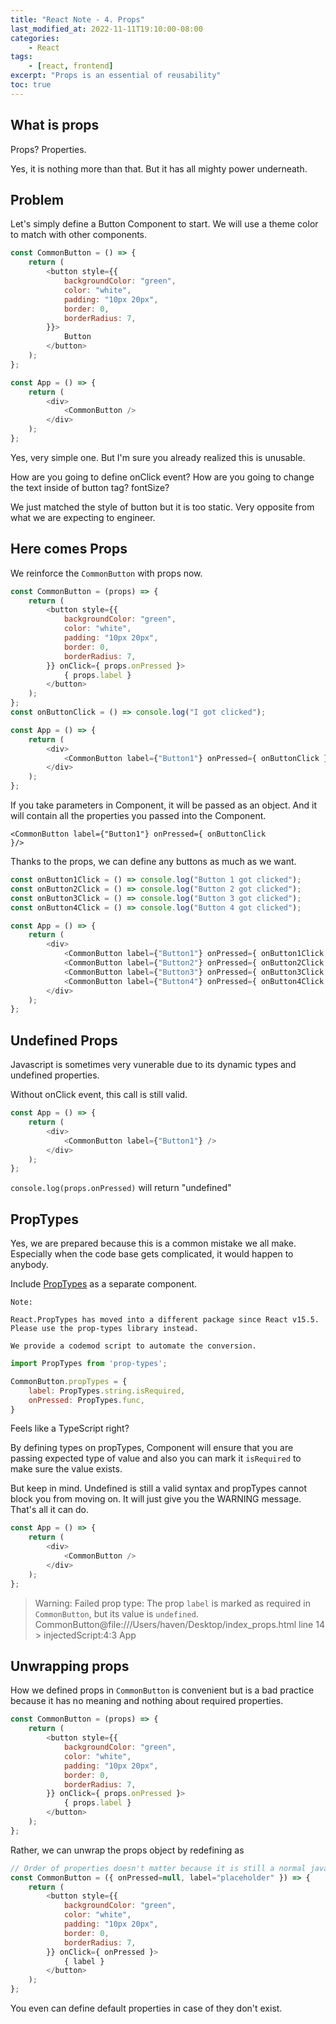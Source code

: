 ```yaml
---
title: "React Note - 4. Props"
last_modified_at: 2022-11-11T19:10:00-08:00
categories:
    - React
tags:
    - [react, frontend]
excerpt: "Props is an essential of reusability"
toc: true
---
```


## What is props

Props? Properties. 

Yes, it is nothing more than that. But it has all mighty power underneath.

## Problem

Let's simply define a Button Component to start. We will use a theme color to match with other components.

```js
const CommonButton = () => {
    return (
        <button style={{
            backgroundColor: "green",
            color: "white",
            padding: "10px 20px",
            border: 0,
            borderRadius: 7,
        }}>
            Button
        </button>
    );
};

const App = () => {
    return (
        <div>
            <CommonButton />
        </div>
    );
};
```

Yes, very simple one. But I'm sure you already realized this is unusable. 

How are you going to define onClick event? How are you going to change the text inside of button tag? fontSize? 

We just matched the style of button but it is too static. Very opposite from what we are expecting to engineer.

## Here comes Props

We reinforce the <code>CommonButton</code> with props now.

```js
const CommonButton = (props) => {
    return (
        <button style={{
            backgroundColor: "green",
            color: "white",
            padding: "10px 20px",
            border: 0,
            borderRadius: 7,
        }} onClick={ props.onPressed }>
            { props.label }
        </button>
    );
};
const onButtonClick = () => console.log("I got clicked");

const App = () => {
    return (
        <div>
            <CommonButton label={"Button1"} onPressed={ onButtonClick }/>
        </div>
    );
};
```

If you take parameters in Component, it will be passed as an object. And it will contain all the properties you passed into the Component.

<code><CommonButton label={"Button1"} onPressed={ onButtonClick }/></code>

Thanks to the props, we can define any buttons as much as we want.

```js
const onButton1Click = () => console.log("Button 1 got clicked");
const onButton2Click = () => console.log("Button 2 got clicked");
const onButton3Click = () => console.log("Button 3 got clicked");
const onButton4Click = () => console.log("Button 4 got clicked");

const App = () => {
    return (
        <div>
            <CommonButton label={"Button1"} onPressed={ onButton1Click }/>
            <CommonButton label={"Button2"} onPressed={ onButton2Click }/>
            <CommonButton label={"Button3"} onPressed={ onButton3Click }/>
            <CommonButton label={"Button4"} onPressed={ onButton4Click }/>
        </div>
    );
};
```

## Undefined Props

Javascript is sometimes very vunerable due to its dynamic types and undefined properties.

Without onClick event, this call is still valid.

```js
const App = () => {
    return (
        <div>
            <CommonButton label={"Button1"} />
        </div>
    );
};
```

<code>console.log(props.onPressed)</code> will return "undefined"

## PropTypes

Yes, we are prepared because this is a common mistake we all make. Especially when the code base gets complicated, it would happen to anybody.

Include [PropTypes](https://reactjs.org/docs/typechecking-with-proptypes.html) as a separate component.

>
    Note:

    React.PropTypes has moved into a different package since React v15.5. Please use the prop-types library instead.

    We provide a codemod script to automate the conversion.


```js
import PropTypes from 'prop-types';

CommonButton.propTypes = {
    label: PropTypes.string.isRequired,
    onPressed: PropTypes.func,
}
```

Feels like a TypeScript right? 

By defining types on propTypes, Component will ensure that you are passing expected type of value and also you can mark it <code>isRequired</code> to make sure the value exists.

But keep in mind. Undefined is still a valid syntax and propTypes cannot block you from moving on. It will just give you the WARNING message. That's all it can do.

```js
const App = () => {
    return (
        <div>
            <CommonButton />
        </div>
    );
};
```

>Warning: Failed prop type: The prop `label` is marked as required in `CommonButton`, but its value is `undefined`.
CommonButton@file:///Users/haven/Desktop/index_props.html line 14 > injectedScript:4:3
App

## Unwrapping props

How we defined props in `CommonButton` is convenient but is a bad practice because it has no meaning and nothing about required properties.

```js
const CommonButton = (props) => {
    return (
        <button style={{
            backgroundColor: "green",
            color: "white",
            padding: "10px 20px",
            border: 0,
            borderRadius: 7,
        }} onClick={ props.onPressed }>
            { props.label }
        </button>
    );
};
```

Rather, we can unwrap the props object by redefining as

```js
// Order of properties doesn't matter because it is still a normal javascript Key-Value object.
const CommonButton = ({ onPressed=null, label="placeholder" }) => {
    return (
        <button style={{
            backgroundColor: "green",
            color: "white",
            padding: "10px 20px",
            border: 0,
            borderRadius: 7,
        }} onClick={ onPressed }>
            { label }
        </button>
    );
};
```

You even can define default properties in case of they don't exist.
